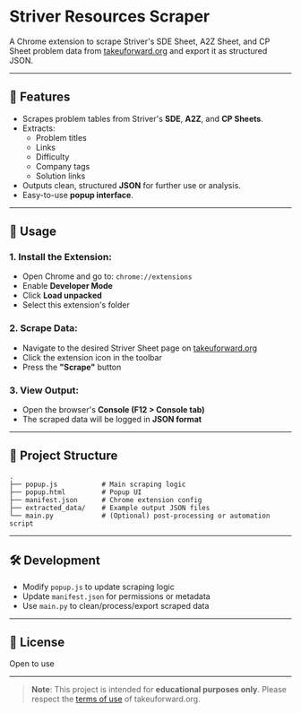 # Striver Resources Scraper

A Chrome extension to scrape Striver's SDE Sheet, A2Z Sheet, and CP Sheet problem data from [takeuforward.org](https://takeuforward.org) and export it as structured JSON.

---

## 🚀 Features

- Scrapes problem tables from Striver's **SDE**, **A2Z**, and **CP Sheets**.
- Extracts:
  - Problem titles
  - Links
  - Difficulty
  - Company tags
  - Solution links
- Outputs clean, structured **JSON** for further use or analysis.
- Easy-to-use **popup interface**.

---

## 🔧 Usage

### 1. Install the Extension:

- Open Chrome and go to: `chrome://extensions`
- Enable **Developer Mode**
- Click **Load unpacked**
- Select this extension's folder

### 2. Scrape Data:

- Navigate to the desired Striver Sheet page on [takeuforward.org](https://takeuforward.org)
- Click the extension icon in the toolbar
- Press the **"Scrape"** button

### 3. View Output:

- Open the browser's **Console (F12 > Console tab)**
- The scraped data will be logged in **JSON format**

---

## 📁 Project Structure

```
.
├── popup.js           # Main scraping logic
├── popup.html         # Popup UI
├── manifest.json      # Chrome extension config
├── extracted_data/    # Example output JSON files
└── main.py            # (Optional) post-processing or automation script
```

---

## 🛠 Development

- Modify `popup.js` to update scraping logic
- Update `manifest.json` for permissions or metadata
- Use `main.py` to clean/process/export scraped data

---

## 📄 License

Open to use

---

> **Note**: This project is intended for **educational purposes only**. Please respect the [terms of use](https://takeuforward.org/terms-of-use/) of takeuforward.org.
